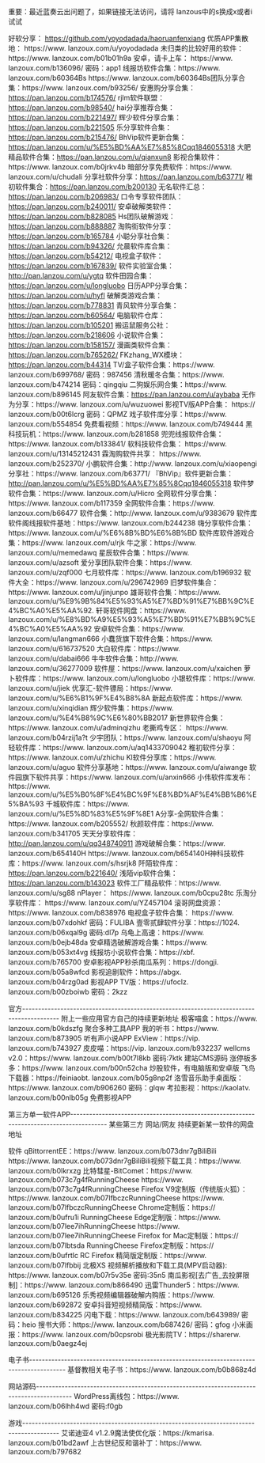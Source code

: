 重要：最近蓝奏云出问题了，如果链接无法访问，请将 lanzous中的s换成x或者i试试


好软分享： https://github.com/yoyodadada/haoruanfenxiang
优质APP集散地： https://www. lanzoux.com/u/yoyodadada
未归类的比较好用的软件： https://www. lanzoux.com/b01b01h9a
安卓，请卡上车： https://www. lanzoux.com/b136096/ 密码：app1
线报坊软件合集：https://www. lanzoux.com/b60364Bs
https://www. lanzoux.com/b60364Bs团队分享合集：https://www. lanzoux.com/b93256/
安惠购分享合集：https://pan.lanzou.com/b174576/
rjlm软件联盟：https://pan.lanzou.com/b98540/
hai分享推荐合集：https://pan.lanzou.com/b221497/
辉少软件分享合集：https://pan.lanzou.com/b221505
乐分享软件合集：https://pan.lanzou.com/b215476/
BhVip软件更新合集：https://pan.lanzou.com/u/%E5%BD%AA%E7%85%8Cqq1846055318
大肥精品软件合集：https://pan.lanzou.com/u/qianxun8
影视合集软件：https://www. lanzoux.com/b0jrkv4b
暗部分享免费软件：https://www. lanzoux.com/u/chudali
分享社软件分享：https://pan.lanzou.com/b63771/
稚初软件集合：https://pan.lanzou.com/b200130
无名软件汇总：https://pan.lanzou.com/b206983/
口令专享软件团队：https://pan.lanzou.com/b240011/
安卓破解类软件：https://pan.lanzou.com/b828085
Hs团队破解游戏：https://pan.lanzou.com/b888887
淘购街软件分享：https://pan.lanzou.com/b165784
小聪分享社合集：https://pan.lanzou.com/b94326/
允晨软件库合集：https://pan.lanzou.com/b54212/
电视盒子软件：https://pan.lanzou.com/b167839/
软件实验室合集：http://pan.lanzou.com/u/ygtq
软件田园合集：https://pan.lanzou.com/u/longluobo
日历APP分享合集：https://pan.lanzou.com/u/hyfl
破解类游戏合集：https://pan.lanzou.com/b778831
青风软件分享合集：https://pan.lanzou.com/b60564/
电脑软件仓库：https://pan.lanzou.com/b105201
搬运鼠服务公社：https://pan.lanzou.com/b218606
小说软件合集：https://pan.lanzou.com/b158157/
漫画类软件合集：https://pan.lanzou.com/b765262/
FKzhang_WX模块：https://pan.lanzou.com/b44314
TV/盒子软件合集：https://www. lanzoux.com/b699768/   密码：987456
清秋暖冬合集：https://www. lanzoux.com/b474214      密码：qingqiu
二狗娱乐网合集：https://www. lanzoux.com/b896145
阿友软件合集：https://pan.lanzou.com/u/aybaba
无作为分享：https://www. lanzoux.com/u/wuzuowei
影视TV版APP合集： https:// lanzoux.com/b00t6lcrg 密码：QPMZ
戏子软件库分享：https://www. lanzoux.com/b554854
免费看视频：https://www. lanzoux.com/b749444
黑科技玩机：https://www. lanzoux.com/b281858
兜兜线报软件合集： https://www. lanzoux.com/b133841/
软科技软件合集： https://www. lanzoux.com/u/13145212431
霖淘购软件共享： https://www. lanzoux.com/b252370/
小鹏软件合集：http://www. lanzoux.com/u/xiaopengi
分享社：https://www. lanzoux.com/b63771/
『BhVip』软件更新合集：http://pan.lanzou.com/u/%E5%BD%AA%E7%85%8Cqq1846055318
软件梦软件合集：https://www. lanzoux.com/u/Hicro
全网软件分享合集：https://www. lanzoux.com/b117359
全网软件合集：https://www. lanzoux.com/b66477
软件合集：http://www. lanzoux.com/u/9383679
软件库软件阁线报软件基地：https://www. lanzoux.com/b244238
嗨分享软件合集：https://www. lanzoux.com/u/%E6%8B%BD%E6%8B%BD
软件库软件游戏合集：https://www. lanzoux.com/u/rjk
牛之家：https://www. lanzoux.com/u/memedawq
星辰软件合集：https://www. lanzoux.com/u/azsoft
爱分享团队软件合集：https://www. lanzoux.com/u/zqf000
七月软件库：https://www. lanzoux.com/b196932
软件大全：https://www. lanzoux.com/u/296742969
旧梦软件集合：https://www. lanzoux.com/u/jinjunpo
雄哥软件合集：https://www. lanzoux.com/u/%E9%9B%84%E5%93%A5%E7%BD%91%E7%BB%9C%E4%BC%A0%E5%AA%92.
轩哥软件网盘：https://www. lanzoux.com/u/%E8%BD%A9%E5%93%A5%E7%BD%91%E7%BB%9C%E4%BC%A0%E5%AA%92
安卓软件合集：https://www. lanzoux.com/u/langman666
小蠢货旗下软件合集：https://www. lanzoux.com/u/616737520
大白软件库：https://www. lanzoux.com/u/dabai666
牛牛软件合集：http://www. lanzoux.com/u/36277009
软件屋：https://www. lanzoux.com/u/xaichen
萝卜软件库：https://www. lanzoux.com/u/longluobo
小银软件库：https://www. lanzoux.com/u/jiek
优享汇-软件镖局：https://www. lanzoux.com/u/%E6%B1%9F%E4%B8%8A
新起点软件库：https://www. lanzoux.com/u/xinqidian
辉少软件集：https://www. lanzoux.com/u/%E4%B8%9C%E6%80%BB2017
新世界软件合集：https://www. lanzoux.com/u/adminqizhu
老撕鸡专区： https://www. lanzoux.com/b04rzij1a?t
少宇团队：https://www. lanzoux.com/u/shaoyu
阿轻软件库：https://www. lanzoux.com/u/aq1433709042
稚初软件分享：https://www. lanzoux.com/u/zhichu
Kl软件分享库：https://www. lanzoux.com/u/aguo
软件分享基地：https://www. lanzoux.com/u/aiwange
软件园旗下软件共享：https://www. lanzoux.com/u/anxin666
小伟软件库发布：https://www. lanzoux.com/u/%E5%B0%8F%E4%BC%9F%E8%BD%AF%E4%BB%B6%E5%BA%93
千城软件库：https://www. lanzoux.com/u/%E5%8D%83%E5%9F%8E1
A分享-全网软件合集：https://www. lanzoux.com/b205552/
秋颜软件库：https://www. lanzoux.com/b341705
天天分享软件库：http://pan.lanzou.com/u/qq348740911
游戏破解合集：https://www. lanzoux.com/b654140H
https://www. lanzoux.com/b654140H神科技软件库：https://www. lanzoux.com/s/hsrjk8
阡陌软件库：https://pan.lanzou.com/b221640/
浅陌vip软件合集：https://pan.lanzou.com/b143023
软件工厂精品软件：https://www. lanzoux.com/u/sg88
nPlayer： https://www. lanzoux.com/b0cpu28tc
乐淘分享软件库： https://www. lanzoux.com/u/YZ457104
滚哥网盘资源： https://www. lanzoux.com/b838976
电视盒子软件合集： https://www. lanzoux.com/b07xdohkf 密码：FULIBA
壹零贰肆软件分享：https://1024. lanzoux.com/b06xqal9g 密码:dl7p
乌龟上高速：https://www. lanzoux.com/b0ejb48da
安卓精选破解游戏合集：https://www. lanzoux.com/b053xt4vg
线报坊小说软件合集：https://xbf. lanzoux.com/b765700
安卓影视APP秒杀南瓜系列：https://dongji. lanzoux.com/b05a8wfcd
影视追剧软件：https://abgx. lanzoux.com/b04rzg0ad
影视APP TV版：https://ufoclz. lanzoux.com/b00zboiwb 密码：2kzz

官方-----------------------------------------------------------------------------------------
附上一些应用官方自己的持续更新地址
极客喵盒：https://www. lanzoux.com/b0kdszfg 聚合多种工具APP
我的听书：https://www. lanzoux.com/b873905 听有声小说APP
ExView：https://vip. lanzoux.com/b743927
皮皮喵：https://vip. lanzoux.com/b932237
wellcms v2.0：https://www. lanzoux.com/b00t7l8kb 密码:7ktk 建站CMS源码
涨停板多多：https://www. lanzoux.com/b00n52cha 炒股软件，有电脑版和安卓版
飞鸟下载器：https://feiniaobt. lanzoux.com/b05g8np2f
洛雪音乐助手桌面版：https://www. lanzoux.com/b906260 密码：glqw
考拉影视：https://kaolatv. lanzoux.com/b00nlb05g 免费影视APP


第三方单一软件APP-----------------------------------------------------------------------------------------
某些第三方 网站/网友 持续更新某一软件的网盘地址

软件
qBittorrentEE：https://www. lanzoux.com/b073dnr7gBiliBili
https://www. lanzoux.com/b073dnr7gBiliBili视频下载工具：https://www. lanzoux.com/b0lkrxzg
比特彗星-BitComet：https://www. lanzoux.com/b073c7g4fRunningCheese
https://www. lanzoux.com/b073c7g4fRunningCheese Firefox V9定制版（传统版火狐）：https://www. lanzoux.com/b07lfbczcRunningCheese
https://www. lanzoux.com/b07lfbczcRunningCheese Chrome定制版：https:// lanzoux.com/b0ufru1i
RunningCheese Edge定制版：https://www. lanzoux.com/b07lee7ihRunningCheese
https://www. lanzoux.com/b07lee7ihRunningCheese Firefox for Mac定制版：https:// lanzoux.com/b07lbtsda
RunningCheese Firefox定制版：https:// lanzoux.com/b0ufrtlc
RC Firefox 精简版定制版：https://www. lanzoux.com/b07lfbbij
北极XS 视频解析播放和下载工具(MPV启动器): https://www. lanzoux.com/b07r5v35e 密码:35n5
南瓜影视[去广告_去投屏限制]：https://www. lanzoux.com/b866490
迅雷Thunder5：https://www. lanzoux.com/b695126
乐秀视频编辑器破解内购版：https://www. lanzoux.com/b692872
安卓抖音短视频精简版：https://www. lanzoux.com/b834225
闪电下载：https://www. lanzoux.com/b643989/ 密码：heio
搜书大师：https://www. lanzoux.com/b687426/ 密码：gfog
小米画报：https://www. lanzoux.com/b0cpsrobi
极光影院TV：https://sharerw. lanzoux.com/b0aegz4ej

电子书-----------------------------------------------------------------------------------------
基督教相关电子书：https://www. lanzoux.com/b0b868z4d

网站源码-----------------------------------------------------------------------------------------
WordPress离线包：https://www. lanzoux.com/b06lhh4wd 密码:f0gb

游戏-----------------------------------------------------------------------------------------
艾诺迪亚4 v1.2.9魔法使优化版：https://kmarisa. lanzoux.com/b01bd2awf
上古世纪反和谐补丁：https://www. lanzoux.com/b797682